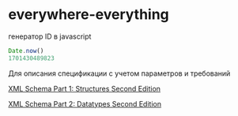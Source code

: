 # everywhere-everything

генератор ID в javascript

```js
Date.now()
1701430489823
```

Для описания спецификации с учетом параметров и требований

[XML Schema Part 1: Structures Second Edition](https://www.w3.org/TR/xmlschema-1/)

[XML Schema Part 2: Datatypes Second Edition](https://www.w3.org/TR/xmlschema-2/)

